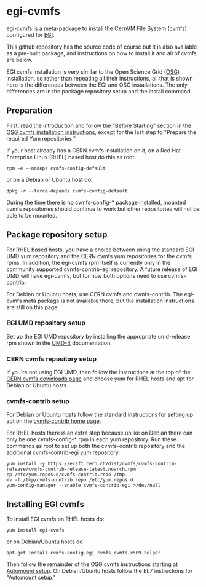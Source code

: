 # egi-cvmfs
egi-cvmfs is a meta-package to install the CernVM File System
([cvmfs](https://cernvm.cern.ch/portal/filesystem)) configured for
[EGI](https://www.egi.eu).

This github repository has the source code of course but it is also
available as a pre-built package, and instructions on how to install it
and all of cvmfs are below.

EGI cvmfs installation is very similar to the Open Science Grid
([OSG](https://opensciencegrid.org)) installation, so rather than
repeating all their instructions,
all that is shown here is the differences between the EGI and OSG
installations.  The only differences are in the package repository setup
and the install command.

## Preparation

First, read the introduction and follow the "Before Starting" section in the
[OSG cvmfs installation instructions](https://opensciencegrid.org/docs/worker-node/install-cvmfs), except for the last step to "Prepare the required
Yum repositories."

If your host already has a CERN cvmfs installation on it, on a Red Hat
Enterprise Linux (RHEL) based host do this as root:
```
rpm -e --nodeps cvmfs-config-default
```
or on a Debian or Ubuntu host do:
```
dpkg -r --force-depends cvmfs-config-default
```
During the time there is no cvmfs-config-* package installed, mounted
cvmfs repositories should continue to work but other repositories will
not be able to be mounted.

## Package repository setup

For RHEL based hosts, you have a choice between using the standard EGI UMD yum
repository and the CERN cvmfs yum repositories for the cvmfs rpms.  In
addition, the egi-cvmfs rpm itself is currently only in the community
supported cvmfs-contrib-egi repository.  A future release of EGI UMD will have
egi-cvmfs, but for now both options need to use cvmfs-contrib.

For Debian or Ubuntu hosts, use CERN cvmfs and cvmfs-contrib.  The
egi-cvmfs meta package is not available there, but the installation
instructions are still on this page.

### EGI UMD repository setup

Set up the EGI UMD repository by installing the appropriate umd-release
rpm shown in the
[UMD-4](http://repository.egi.eu/category/umd_releases/distribution/umd-4/)
documentation.

### CERN cvmfs repository setup

If you're not using EGI UMD, then follow the instructions at the top of the
[CERN cvmfs downloads page](https://cernvm.cern.ch/portal/filesystem/downloads)
and choose yum for RHEL hosts and apt for Debian or Ubuntu hosts.

### cvmfs-contrib setup

For Debian or Ubuntu hosts follow the standard instructions for setting up
apt on the [cvmfs-contrib home page](https://cvmfs-contrib.github.io).

For RHEL hosts there is an extra step because unlike on Debian there can
only be one cvmfs-config-* rpm in each yum repository.  Run these
commands as root to set up both the cvmfs-contrib repository and the
additional cvmfs-contrib-egi yum repository:
```
yum install -y https://ecsft.cern.ch/dist/cvmfs/cvmfs-contrib-release/cvmfs-contrib-release-latest.noarch.rpm
cp /etc/yum.repos.d/cvmfs-contrib.repo /tmp
mv -f /tmp/cvmfs-contrib.repo /etc/yum.repos.d
yum-config-manager --enable cvmfs-contrib-egi >/dev/null
```

## Installing EGI cvmfs

To install EGI cvmfs on RHEL hosts do:
```
yum install egi-cvmfs
```
or on Debian/Ubuntu hosts do
```
apt-get install cvmfs-config-egi cvmfs cvmfs-x509-helper
```

Then follow the remainder of the OSG cvmfs instructions starting at 
[Automount setup](https://opensciencegrid.org/docs/worker-node/install-cvmfs/#automount-setup).
On Debian/Ubuntu hosts follow the EL7 instructions for "Automount setup."
